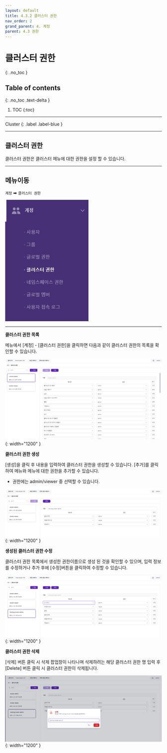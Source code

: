 ```yaml
---
layout: default
title: 4.3.2 클러스터 권한
nav_order: 2
grand_parent: 4. 계정
parent: 4.3 권한
---
```


# 클러스터 권한
{: .no_toc }

## Table of contents
{: .no_toc .text-delta }

1. TOC
{:toc}

---

<div class="code-example" markdown="1">
Cluster
{: .label .label-blue }
</div>

---

## 클러스터 권한
클러스터 권한은 클러스터 메뉴에 대한 권한을 설정 할 수 있습니다.

---

## 메뉴이동
`계정` ➡ `클러스터 권한`

![cluster.png](/assets/images/auth/cluster.png)

---

**클러스터 권한 목록**

메뉴에서 [계정] - [클러스터 권한]을 클릭하면 다음과 같이 클러스터 권한의 목록을 확인할 수 있습니다.

![4_account-auth-cluster-list.png](/assets/images/auth/4_account-auth-cluster-list.png){: width="1200" }

**클러스터 권한 생성**

[생성]을 클릭 후 내용을 입력하여 클러스터 권한을 생성할 수 있습니다. [추가]를 클릭하여 메뉴와 메뉴에 대한 권한을 추가할 수 있습니다.

- 권한에는 admin/viewer 중 선택할 수 있습니다.

![4_account-auth-cluster-create.png](/assets/images/auth/4_account-auth-cluster-create.png){: width="1200" }

**생성된 클러스터 권한 수정**

클러스터 권한 목록에서 생성한 권한이름으로 생성 된 것을 확인할 수 있으며, 입력 정보를 수정하거나 추가 후에 [수정]버튼을 클릭하여 수정할 수 있습니다.

![4_account-auth-cluster-create-success.png](/assets/images/auth/4_account-auth-cluster-create-success.png){: width="1200" }

**클러스터 권한 삭제**

[삭제] 버튼 클릭 시 삭제 팝업창이 나타나며 삭제하려는 해당 클러스터 권한 명 입력 후 [Delete] 버튼 클릭 시 클러스터 권한이 삭제됩니다.

![4_account-auth-cluster-delete-confirm.png](/assets/images/auth/4_account-auth-cluster-delete-confirm.png){: width="1200" }
